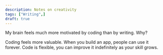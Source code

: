 ```yaml
---
description: Notes on creativity
tags: ["Writing",]
draft: true
---
```


My brain feels much more motivated by coding than by writing. Why?

Coding feels more valuable. When you build an app, people can use it forever.
Code is flexible, you can improve it indefinitely as your skill grows.
